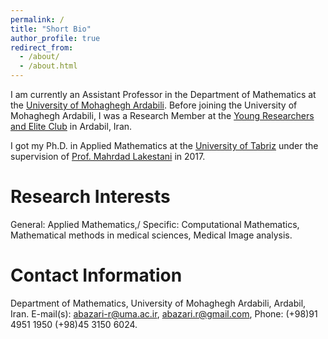 ```yaml
---
permalink: /
title: "Short Bio"
author_profile: true
redirect_from: 
  - /about/
  - /about.html
---
```

I am currently an Assistant Professor in the Department of Mathematics at the [University of Mohaghegh Ardabili](https://uma.ac.ir). Before joining the University of Mohaghegh Ardabili, I was a Research Member at the [Young Researchers and Elite Club](https://bpj.ir/index_e.aspx) in Ardabil, Iran.

I got my Ph.D. in Applied Mathematics at the [University of Tabriz](https://tabrizu.ac.ir/en) under the supervision of [Prof. Mahrdad Lakestani](https://scholar.google.com/citations?user=UR2VEoQAAAAJ&hl=en) in 2017.



Research Interests
======
General:  Applied Mathematics,/
Specific: Computational Mathematics, Mathematical methods in medical sciences, Medical Image analysis.



Contact Information
======

Department of Mathematics,
University of Mohaghegh Ardabili,
Ardabil, Iran.
E-mail(s): abazari-r@uma.ac.ir, 
           abazari.r@gmail.com,
Phone: (+98)91 4951 1950
       (+98)45 3150 6024.





